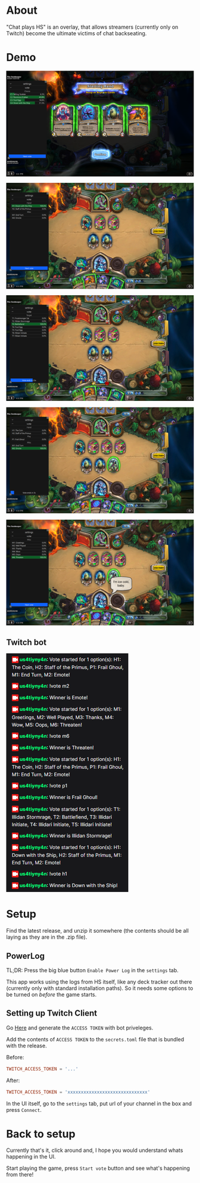 # About

"Chat plays HS" is an overlay, that allows streamers (currently only on Twitch) become the ultimate 
victims of chat backseating.

# Demo

![mulligan](./pics/mulligan.png)

![card](./pics/card.png)

![target](./pics/target.png)

![emote](./pics/emote.png)

![emote suboption](./pics/emote_suboption.png)

## Twitch bot

![twitch](./pics/twitch.png)

# Setup

Find the latest release, and unzip it somewhere (the contents should be all laying as they are in the .zip file).

## PowerLog

TL;DR: Press the big blue button `Enable Power Log` in the `settings` tab.

This app works using the logs from HS itself, like any deck tracker out there
(currently only with standard installation paths).
So it needs some options to be turned on *before* the game starts.

## Setting up Twitch Client

Go [Here](https://twitchtokengenerator.com/) and generate the `ACCESS TOKEN` with bot priveleges.

Add the contents of `ACCESS TOKEN` to the `secrets.toml` file that is bundled with the release.

Before:
```toml
TWITCH_ACCESS_TOKEN = '...'
```

After:
```toml
TWITCH_ACCESS_TOKEN = 'xxxxxxxxxxxxxxxxxxxxxxxxxxxxxx'
```

In the UI itself, go to the `settings` tab, put url of your channel in the box and press `Connect`.

# Back to setup

Currently that's it, click around and, I hope you would understand whats happening in the UI.

Start playing the game, press `Start vote` button and see what's happening from there!

